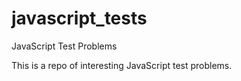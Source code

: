 # javascript_tests
JavaScript Test Problems


This is a repo of interesting JavaScript test problems.
